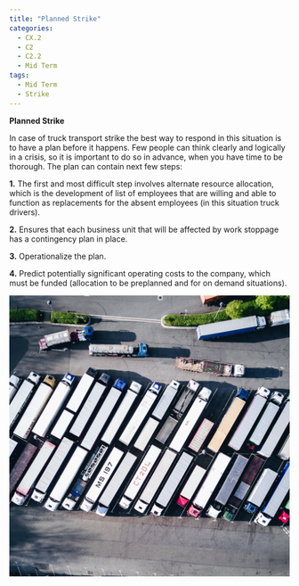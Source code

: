 ```yaml
---
title: "Planned Strike"
categories:
  - CX.2
  - C2
  - C2.2
  - Mid Term
tags:
  - Mid Term
  - Strike
---
```


**Planned Strike**

In case  of truck transport strike the best way to respond in this situation is to have a plan before it happens. Few people can think clearly and logically in a crisis, so it is important to do so in advance, when you have time to be thorough. The plan can contain next few steps:

**1.** The first and most difficult step involves alternate resource allocation, which is the development of list of employees that are willing and able to function as replacements for the absent employees (in this situation truck drivers).

**2.** Ensures that each business unit that will be affected by work stoppage has a contingency plan in place. 

**3.** Operationalize the plan.

**4.** Predict potentially significant operating costs to the company, which must be funded (allocation to be preplanned and for on demand situations).

<img src="https://raw.githubusercontent.com/ADOxx-org/DISRUPT-Knowledge-Base/master/assets/images/nigel-tadyanehondo-239555-unsplash.jpg" width="100%" height="70%">





